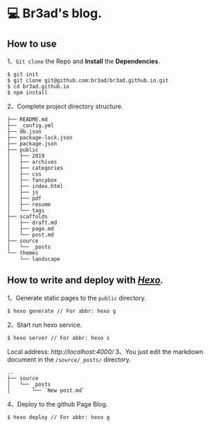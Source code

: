 # :computer: Br3ad's blog.


## How to use
1、`Git clone` the Repo and **Install** the **Dependencies**.
```
$ git init
$ git clone git@github.com:br3ad/br3ad.github.io.git
$ cd br3ad.github.io
$ npm install
```
2、Complete project directory structure.
```
├── README.md
├── _config.yml
├── db.json
├── package-lock.json
├── package.json
├── public
│   ├── 2019
│   ├── archives
│   ├── categories
│   ├── css
│   ├── fancybox
│   ├── index.html
│   ├── js
│   ├── pdf
│   ├── resume
│   └── tags
├── scaffolds
│   ├── draft.md
│   ├── page.md
│   └── post.md
├── source
│   └── _posts
└── themes
    └── landscape
```

## How to write and deploy with *[Hexo](https://hexo.io/).*
1、Generate static pages to the `public` directory.
```
$ hexo generate // For abbr: hexo g
```
2、Start run hexo service.
```
$ hexo server // For abbr: hexo s
```
Local address: *http://localhost:4000/*
3、You just edit the markdown document in the `/source/_posts/` directory.
```
..
├── source
│   └── _posts
│       └── `New post.md`
```
4、Deploy to the github Page Blog.
```
$ hexo deploy // For abbr: hexo g
```
